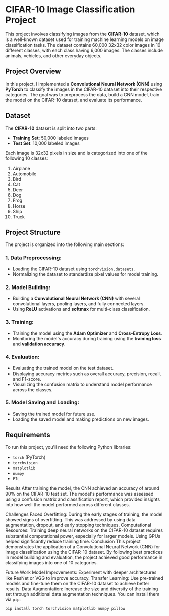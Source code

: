 # CIFAR-10 Image Classification Project

This project involves classifying images from the **CIFAR-10** dataset, which is a well-known dataset used for training machine learning models on image classification tasks. The dataset contains 60,000 32x32 color images in 10 different classes, with each class having 6,000 images. The classes include animals, vehicles, and other everyday objects.

## Project Overview

In this project, I implemented a **Convolutional Neural Network (CNN)** using **PyTorch** to classify the images in the CIFAR-10 dataset into their respective categories. The goal was to preprocess the data, build a CNN model, train the model on the CIFAR-10 dataset, and evaluate its performance.

## Dataset

The **CIFAR-10** dataset is split into two parts:
- **Training Set**: 50,000 labeled images
- **Test Set**: 10,000 labeled images

Each image is 32x32 pixels in size and is categorized into one of the following 10 classes:

1. Airplane
2. Automobile
3. Bird
3. Cat
4. Deer
5. Dog
6. Frog
7. Horse
8. Ship
9. Truck

## Project Structure

The project is organized into the following main sections:

### 1. Data Preprocessing:
- Loading the CIFAR-10 dataset using `torchvision.datasets`.
- Normalizing the dataset to standardize pixel values for model training.

### 2. Model Building:
- Building a **Convolutional Neural Network (CNN)** with several convolutional layers, pooling layers, and fully connected layers.
- Using **ReLU** activations and **softmax** for multi-class classification.

### 3. Training:
- Training the model using the **Adam Optimizer** and **Cross-Entropy Loss**.
- Monitoring the model's accuracy during training using the **training loss** and **validation accuracy**.

### 4. Evaluation:
- Evaluating the trained model on the test dataset.
- Displaying accuracy metrics such as overall accuracy, precision, recall, and F1-score.
- Visualizing the confusion matrix to understand model performance across the classes.

### 5. Model Saving and Loading:
- Saving the trained model for future use.
- Loading the saved model and making predictions on new images.

## Requirements

To run this project, you'll need the following Python libraries:

- `torch` (PyTorch)
- `torchvision`
- `matplotlib`
- `numpy`
- `PIL`



Results
After training the model, the CNN achieved an accuracy of around 90% on the CIFAR-10 test set. The model's performance was assessed using a confusion matrix and classification report, which provided insights into how well the model performed across different classes.

Challenges Faced
Overfitting: During the early stages of training, the model showed signs of overfitting. This was addressed by using data augmentation, dropout, and early stopping techniques.
Computational Resources: Training deep neural networks on the CIFAR-10 dataset requires substantial computational power, especially for larger models. Using GPUs helped significantly reduce training time.
Conclusion
This project demonstrates the application of a Convolutional Neural Network (CNN) for image classification using the CIFAR-10 dataset. By following best practices in model building and evaluation, the project achieved good performance in classifying images into one of 10 categories.

Future Work
Model Improvements: Experiment with deeper architectures like ResNet or VGG to improve accuracy.
Transfer Learning: Use pre-trained models and fine-tune them on the CIFAR-10 dataset to achieve better results.
Data Augmentation: Increase the size and diversity of the training set through additional data augmentation techniques.
You can install them via `pip`:

```bash
pip install torch torchvision matplotlib numpy pillow
